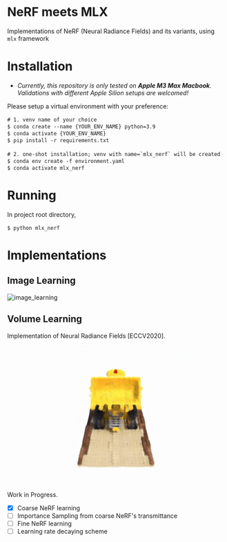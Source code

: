 # NeRF meets MLX

Implementations of NeRF (Neural Radiance Fields) and its variants, using `mlx` framework

# Installation

* *Currently, this repository is only tested on **Apple M3 Max Macbook**. <br>
Validations with different Apple Silion setups are welcomed!*

Please setup a virtual environment with your preference:
```shell
# 1. venv name of your choice
$ conda create --name {YOUR_ENV_NAME} python=3.9
$ conda activate {YOUR_ENV_NAME}
$ pip install -r requirements.txt

# 2. one-shot installation; venv with name=`mlx_nerf` will be created
$ conda env create -f environment.yaml
$ conda activate mlx_nerf
```

# Running

In project root directory, 

```shell
$ python mlx_nerf
```

# Implementations

## Image Learning

![image_learning](assets/doc/image_learning.gif)

## Volume Learning

Implementation of Neural Radiance Fields [ECCV2020]. <p>

<p align="center">
    <img src="assets/doc/volume_learning_lego_iter=20000.gif">
</p>

Work in Progress.

- [x] Coarse NeRF learning
- [ ] Importance Sampling from coarse NeRF's transmittance
- [ ] Fine NeRF learning
- [ ] Learning rate decaying scheme
